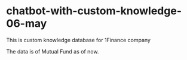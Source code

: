 # chatbot-with-custom-knowledge-06-may

This is custom knowledge database for 1Finance company

The data is of Mutual Fund as of now.
